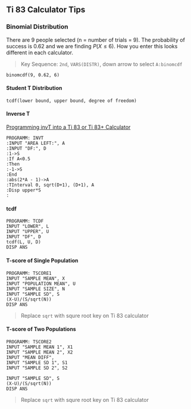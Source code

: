 ## Ti 83 Calculator Tips

### Binomial Distribution
There are 9 people selected (n = number of trials = 9). The probability of success is 0.62 and we are finding $P(X \le 6)$. How you enter this looks different in each calculator.
> Key Sequence:  `2nd`, `VARS(DISTR)`, down arrow to select `A:binomcdf`
```
binomcdf(9, 0.62, 6)
```

#### Student T Distribution
```
tcdf(lower bound, upper bound, degree of freedom)
```

#### Inverse T
[Programming invT into a Ti 83 or Ti 83+ Calculator](https://www.youtube.com/watch?v=5Ft5eZVJtPk)

```
PROGRAMM: INVT
:INPUT "AREA LEFT:", A
:INPUT "DF:", D
:1->S
:If A<0.5
:Then
:-1->S
:End
:abs(2*A - 1)->A
:TInterval 0, sqrt(D+1), (D+1), A
:Disp upper*S
:
```

#### tcdf
```
PROGRAMM: TCDF
INPUT "LOWER", L
INPUT "UPPER", U
INPUT "DF", D
tcdf(L, U, D)
DISP ANS
```

#### T-score of Single Population
```
PROGRAMM: TSCORE1
INPUT "SAMPLE MEAN", X
INPUT "POPULATION MEAN", U
INPUT "SAMPLE SIZE", N
INPUT "SAMPLE SD", S
(X-U)/(S/sqrt(N))
DISP ANS
```
> Replace `sqrt` with squre root key on Ti 83 calculator

#### T-score of Two Populations
```
PROGRAMM: TSCORE2
INPUT "SAMPLE MEAN 1", X1
INPUT "SAMPLE MEAN 2", X2
INPUT "MEAN DIFF",
INPUT "SAMPLE SD 1", S1
INPUT "SAMPLE SD 2", S2

INPUT "SAMPLE SD", S
(X-U)/(S/sqrt(N))
DISP ANS
```
> Replace `sqrt` with squre root key on Ti 83 calculator